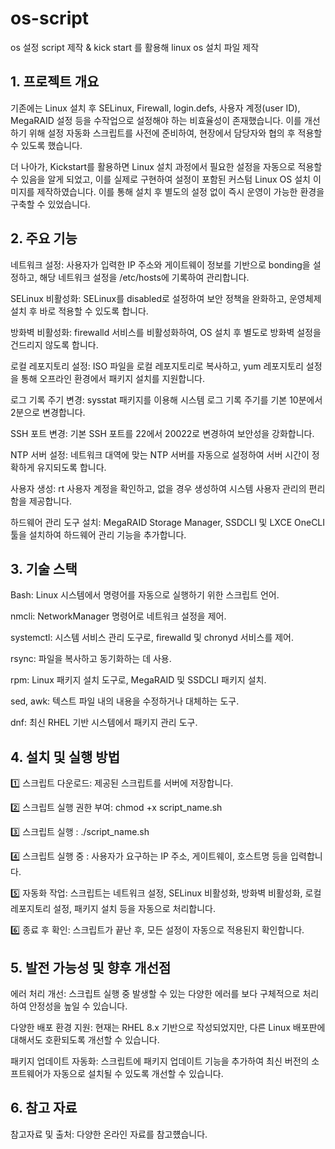 # os-script
os 설정 script 제작 &amp; kick start 를 활용해 linux os 설치 파일 제작

## 1. 프로젝트 개요
기존에는 Linux 설치 후 SELinux, Firewall, login.defs, 사용자 계정(user ID), MegaRAID 설정 등을 수작업으로 설정해야 하는 비효율성이 존재했습니다. 이를 개선하기 위해 설정 자동화 스크립트를 사전에 준비하여, 현장에서 담당자와 협의 후 적용할 수 있도록 했습니다.
   
더 나아가, Kickstart를 활용하면 Linux 설치 과정에서 필요한 설정을 자동으로 적용할 수 있음을 알게 되었고, 이를 실제로 구현하여 설정이 포함된 커스텀 Linux OS 설치 이미지를 제작하였습니다. 이를 통해 설치 후 별도의 설정 없이 즉시 운영이 가능한 환경을 구축할 수 있었습니다.

## 2. 주요 기능
네트워크 설정: 사용자가 입력한 IP 주소와 게이트웨이 정보를 기반으로 bonding을 설정하고, 해당 네트워크 설정을 /etc/hosts에 기록하여 관리합니다.   
   
SELinux 비활성화: SELinux를 disabled로 설정하여 보안 정책을 완화하고, 운영체제 설치 후 바로 적용할 수 있도록 합니다.   
   
방화벽 비활성화: firewalld 서비스를 비활성화하여, OS 설치 후 별도로 방화벽 설정을 건드리지 않도록 합니다.   
   
로컬 레포지토리 설정: ISO 파일을 로컬 레포지토리로 복사하고, yum 레포지토리 설정을 통해 오프라인 환경에서 패키지 설치를 지원합니다.   
   
로그 기록 주기 변경: sysstat 패키지를 이용해 시스템 로그 기록 주기를 기본 10분에서 2분으로 변경합니다.   
   
SSH 포트 변경: 기본 SSH 포트를 22에서 20022로 변경하여 보안성을 강화합니다.   
   
NTP 서버 설정: 네트워크 대역에 맞는 NTP 서버를 자동으로 설정하여 서버 시간이 정확하게 유지되도록 합니다.   
   
사용자 생성: rt 사용자 계정을 확인하고, 없을 경우 생성하여 시스템 사용자 관리의 편리함을 제공합니다.   
   
하드웨어 관리 도구 설치: MegaRAID Storage Manager, SSDCLI 및 LXCE OneCLI 툴을 설치하여 하드웨어 관리 기능을 추가합니다.   
   

## 3. 기술 스택
Bash: Linux 시스템에서 명령어를 자동으로 실행하기 위한 스크립트 언어.
   
nmcli: NetworkManager 명령어로 네트워크 설정을 제어.
   
systemctl: 시스템 서비스 관리 도구로, firewalld 및 chronyd 서비스를 제어.
   
rsync: 파일을 복사하고 동기화하는 데 사용.
   
rpm: Linux 패키지 설치 도구로, MegaRAID 및 SSDCLI 패키지 설치.
   
sed, awk: 텍스트 파일 내의 내용을 수정하거나 대체하는 도구.
   
dnf: 최신 RHEL 기반 시스템에서 패키지 관리 도구.
   

## 4. 설치 및 실행 방법
1️⃣ 스크립트 다운로드: 제공된 스크립트를 서버에 저장합니다.
   
2️⃣ 스크립트 실행 권한 부여: chmod +x script_name.sh
   
3️⃣ 스크립트 실행 : ./script_name.sh
   
4️⃣ 스크립트 실행 중 : 사용자가 요구하는 IP 주소, 게이트웨이, 호스트명 등을 입력합니다.
   
5️⃣ 자동화 작업: 스크립트는 네트워크 설정, SELinux 비활성화, 방화벽 비활성화, 로컬 레포지토리 설정, 패키지 설치 등을 자동으로 처리합니다.
   
6️⃣ 종료 후 확인: 스크립트가 끝난 후, 모든 설정이 자동으로 적용된지 확인합니다.

   
## 5. 발전 가능성 및 향후 개선점
에러 처리 개선: 스크립트 실행 중 발생할 수 있는 다양한 에러를 보다 구체적으로 처리하여 안정성을 높일 수 있습니다.
   
다양한 배포 환경 지원: 현재는 RHEL 8.x 기반으로 작성되었지만, 다른 Linux 배포판에 대해서도 호환되도록 개선할 수 있습니다.
   
패키지 업데이트 자동화: 스크립트에 패키지 업데이트 기능을 추가하여 최신 버전의 소프트웨어가 자동으로 설치될 수 있도록 개선할 수 있습니다.
   


## 6. 참고 자료
참고자료 및 출처: 다양한 온라인 자료를 참고헀습니다.
